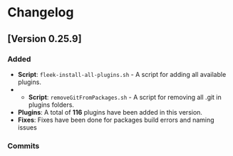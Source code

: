 # Changelog

## [Version 0.25.9]
### Added
- **Script**: `fleek-install-all-plugins.sh` - A script for adding all available plugins.
- - **Script**: `removeGitFromPackages.sh` - A script for removing all .git in plugins folders.
- **Plugins**: A total of **116** plugins have been added in this version.
- **Fixes**: Fixes have been done for packages build errors and naming issues

### Commits
